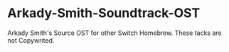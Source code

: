 # Arkady-Smith-Soundtrack-OST
Arkady Smith's Source OST for other Switch Homebrew. These tacks are not Copywrited.
